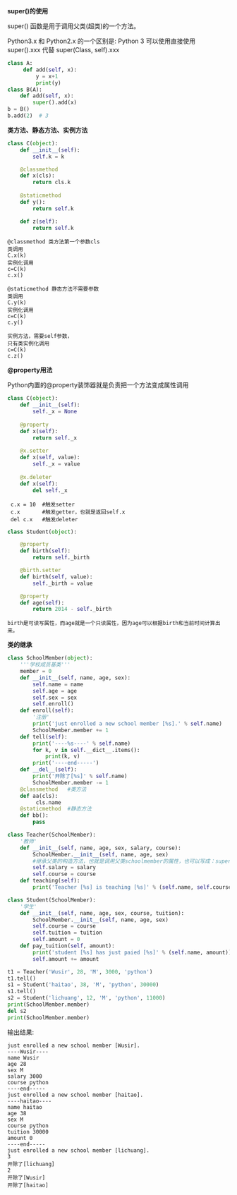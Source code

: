 **super()的使用**

super() 函数是用于调用父类(超类)的一个方法。

Python3.x 和 Python2.x 的一个区别是: Python 3 可以使用直接使用 super().xxx 代替 super(Class, self).xxx
```python
class A:
     def add(self, x):
         y = x+1
         print(y)
class B(A):
    def add(self, x):
        super().add(x)
b = B()
b.add(2)  # 3
```
**类方法、静态方法、实例方法**
```python
class C(object):
    def __init__(self):
		self.k = k

	@classmethod
	def x(cls):
		return cls.k
   
	@staticmethod
	def y():
		return self.k

	def z(self):
		return self.k
```
	@classmethod 类方法第一个参数cls
	类调用
	C.x(k)
	实例化调用
	c=C(k)
	c.x()

	@staticmethod 静态方法不需要参数
	类调用
	C.y(k)
	实例化调用
	c=C(k)
	c.y()

	实例方法，需要self参数，
	只有类实例化调用
	c=C(k)
	c.z()

**@property用法**

Python内置的@property装饰器就是负责把一个方法变成属性调用
```python
class C(object):
    def __init__(self):
        self._x = None
 
    @property
    def x(self):
        return self._x
 
    @x.setter
    def x(self, value):
        self._x = value
 
    @x.deleter
    def x(self):
        del self._x
```
	 c.x = 10  #触发setter
	 c.x       #触发getter，也就是返回self.x
	 del c.x   #触发deleter

```python
class Student(object):

    @property
    def birth(self):
        return self._birth

    @birth.setter
    def birth(self, value):
        self._birth = value

    @property
    def age(self):
        return 2014 - self._birth
```
	birth是可读写属性，而age就是一个只读属性，因为age可以根据birth和当前时间计算出来。

**类的继承**
```python
class SchoolMember(object):
    '''学校成员基类'''
    member = 0
    def __init__(self, name, age, sex):
        self.name = name
        self.age = age
        self.sex = sex
        self.enroll()
    def enroll(self):
        '注册'
        print('just enrolled a new school member [%s].' % self.name)
        SchoolMember.member += 1
    def tell(self):
        print('----%s----' % self.name)
        for k, v in self.__dict__.items():
            print(k, v)
        print('----end-----')
    def __del__(self):
        print('开除了[%s]' % self.name)
        SchoolMember.member -= 1
    @classmethod   #类方法
    def aa(cls):
         cls.name
    @staticmethod  #静态方法
    def bb():
        pass

class Teacher(SchoolMember):
    '教师'
    def __init__(self, name, age, sex, salary, course):
        SchoolMember.__init__(self, name, age, sex)  
        #继承父类的构造方法，也就是调用父类schoolmember的属性，也可以写成：super(Teacher,self).__init__(name,age,sex)
		self.salary = salary
        self.course = course
    def teaching(self):
        print('Teacher [%s] is teaching [%s]' % (self.name, self.course))

class Student(SchoolMember):
    '学生'
    def __init__(self, name, age, sex, course, tuition):
        SchoolMember.__init__(self, name, age, sex)
        self.course = course
        self.tuition = tuition
        self.amount = 0
    def pay_tuition(self, amount):
        print('student [%s] has just paied [%s]' % (self.name, amount))
        self.amount += amount

t1 = Teacher('Wusir', 28, 'M', 3000, 'python')
t1.tell()
s1 = Student('haitao', 38, 'M', 'python', 30000)
s1.tell()
s2 = Student('lichuang', 12, 'M', 'python', 11000)
print(SchoolMember.member)
del s2
print(SchoolMember.member)
```
输出结果:
```
just enrolled a new school member [Wusir].
----Wusir----
name Wusir
age 28
sex M
salary 3000
course python
----end-----
just enrolled a new school member [haitao].
----haitao----
name haitao
age 38
sex M
course python
tuition 30000
amount 0
----end-----
just enrolled a new school member [lichuang].
3
开除了[lichuang]
2
开除了[Wusir]
开除了[haitao]
```
